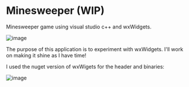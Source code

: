 # Minesweeper (WIP)
Minesweeper game using visual studio c++ and wxWidgets.

![image](https://github.com/user-attachments/assets/671d090a-6a78-451c-8fc9-08b9cc86ca7b)

The purpose of this application is to experiment with wxWidgets. I'll work on making it shine as I have time!

I used the nuget version of wxWigets for the header and binaries:

![image](https://github.com/user-attachments/assets/85afd519-ebb7-4fc1-bdf6-96c1ac0240b1)
